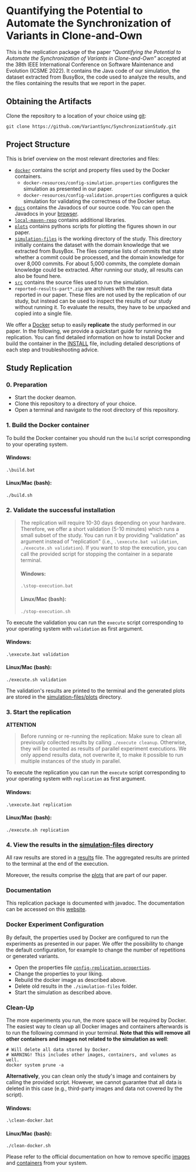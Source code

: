 # Quantifying the Potential to Automate the Synchronization of Variants in Clone-and-Own
This is the replication package of the paper _"Quantifying the Potential to Automate the Synchronization of Variants in Clone-and-Own"_ accepted at
the 38th IEEE International Conference on Software Maintenance and Evolution (ICSME 2022).
It contains the Java code of our simulation, the dataset extracted from BusyBox, the code used to analyze the results, and the files containing
the results that we report in the paper.


## Obtaining the Artifacts
Clone the repository to a location of your choice using [git](https://git-scm.com/):
  ```
  git clone https://github.com/VariantSync/SynchronizationStudy.git
  ```

## Project Structure
This is brief overview on the most relevant directories and files:
* [`docker`](docker) contains the script and property files used by the Docker containers.
    * `docker-resources/config-simulation.properties` configures the simulation as presented in our paper.
    * `docker-resources/config-validation.properties` configures a quick simulation for validating the correctness of the Docker setup.
* [`docs`](docs) contains the Javadocs of our source code. You can open the Javadocs in your [browser][documentation].
* [`local-maven-repo`](local-maven-repo) contains additional libraries.
* [`plots`](plots) contains pythons scripts for plotting the figures shown in our paper. 
* [`simulation-files`](simulation-files) is the working directory of the study. This directory initially contains the dataset with the domain knowledge that we extracted from BusyBox. The files comprise lists
  of commits that state whether a commit could be processed, and the domain knowledge for over 8,000 commits. For about 5,000 commits, the complete domain knowledge could be extracted. After running our study, all results can also be found here.
* [`src`](src/main/java/org/variantsync/studies/evolution/simulation) contains the source files used to run the simulation.
* `reported-results-part*.zip` are archives with the raw result data reported in our paper. These files are not used by the replication of our study, but instead can be used to inspect the results of our study without running it. To evaluate the results, they have to be unpacked and copied into a single file.

We offer a [Docker](https://www.docker.com/) setup to easily __replicate__ the study performed in our paper.
In the following, we provide a quickstart guide for running the replication.
You can find detailed information on how to install Docker and build the container in the [INSTALL](INSTALL.md) file, including detailed descriptions of each step and troubleshooting advice.

## Study Replication
### 0. Preparation
- Start the docker deamon.
- Clone this repository to a directory of your choice.
- Open a terminal and navigate to the root directory of this repository.

### 1. Build the Docker container
To build the Docker container you should run the `build` script corresponding to your operating system.
#### Windows:
`.\build.bat`
#### Linux/Mac (bash):
`./build.sh`

### 2. Validate the successful installation
> The replication will require 10-30 days depending on your hardware.
> Therefore, we offer a short validation (5-10 minutes) which runs a small subset of the study.
> You can run it by providing "validation" as argument instead of "replication" (i.e., `.\execute.bat validation`,  `./execute.sh validation`).
> If you want to stop the execution, you can call the provided script for stopping the container in a separate terminal.
> #### Windows:
> `.\stop-execution.bat`
> #### Linux/Mac (bash):
> `./stop-execution.sh`

To execute the validation you can run the `execute` script corresponding to your operating system with `validation` as first argument.

#### Windows:
`.\execute.bat validation`
#### Linux/Mac (bash):
`./execute.sh validation`

The validation's results are printed to the terminal and the generated plots are stored in the [simulation-files/plots](simulation-files/plots) directory.

### 3. Start the replication
**ATTENTION**

> Before running or re-running the replication:
> Make sure to clean all previously collected results by calling `./execute cleanup`. Otherwise, they will be 
> counted as results of parallel experiment executions. We only append results data, not overwrite it, to make it 
> possible to run multiple instances of the study in parallel.

To execute the replication you can run the `execute` script corresponding to your operating system with `replication` as first argument.

#### Windows:
`.\execute.bat replication`
#### Linux/Mac (bash):
`./execute.sh replication`


### 4. View the results in the [simulation-files](simulation-files) directory
All raw results are stored in a [results](simulation-files/results.txt) file.
The aggregated results are printed to the terminal at the end of the execution.

Moreover, the results comprise the [plots](simulation-files/plots) that are part of our paper.

### Documentation

This replication package is documented with javadoc. The documentation can be accessed on this [website][documentation]. 

### Docker Experiment Configuration
By default, the properties used by Docker are configured to run the experiments as presented in our paper. We offer the
possibility to change the default configuration, for example to change the number of repetitions or generated variants.
* Open the properties file [`config-replication.properties`](docker/config-replication.properties).
* Change the properties to your liking.
* Rebuild the docker image as described above.
* Delete old results in the `./simulation-files` folder.
* Start the simulation as described above.

### Clean-Up
The more experiments you run, the more space will be required by Docker. The easiest way to clean up all Docker images and
containers afterwards is to run the following command in your terminal. **Note that this will remove all other containers and images
not related to the simulation as well**:
```shell
# Will delete all data stored by Docker. 
# WARNING! This includes other images, containers, and volumes as well. 
docker system prune -a
```

**Alternatively**, you can clean only the study's image and containers by calling the provided script. However, we cannot guarantee that all data is deleted in this case (e.g., third-party images and data not covered by the script). 
#### Windows:
`.\clean-docker.bat`
#### Linux/Mac (bash):
`./clean-docker.sh`

Please refer to the official documentation on how to remove specific [images](https://docs.docker.com/engine/reference/commandline/image_rm/) and [containers](https://docs.docker.com/engine/reference/commandline/container_rm/) from your system.

[documentation]: https://variantsync.github.io/SynchronizationStudy/docs/
[website]: https://variantsync.github.io/SynchronizationStudy/
